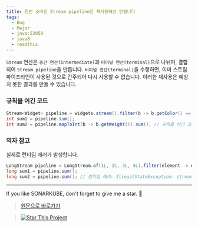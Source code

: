 ```yaml
---
title: 한번 소비된 Stream pipeline은 재사용해선 안됩니다
tags:
  - Bug
  - Major
  - java:S3959
  - java8
  - readthis
---
```


`Stream` 연산은 `중간 연산(intermediate)`과 `터미널 연산(terminal)`으로 나뉘며, 결합되어 `Stream pipeline`을 만듭니다.
`터미널 연산(terminal)`을 수행하면, 이미 스트림 파이프라인이 사용된 것으로 간주되어 다시 사용할 수 없습니다.
이러한 재사용은 예상치 못한 결과를 만들 수 있습니다.

### 규칙을 어긴 코드

```java
Stream<Widget> pipeline = widgets.stream().filter(b -> b.getColor() == RED);
int sum1 = pipeline.sum();
int sum2 = pipeline.mapToInt(b -> b.getWeight()).sum(); // 규칙을 어긴 코드
```

### 역자 참고

실제로 런타임 에러가 발생합니다.

```java
LongStream pipeline = LongStream.of(1L, 2L, 3L, 4L).filter(element -> element % 2 == 0);
long sum1 = pipeline.sum();
long sum2 = pipeline.sum(); // 런타임 에러: IllegalStateException: stream has already been operated upon or closed
```

---

If you like SONARKUBE, don't forget to give me a star. :star2:

> [원문으로 바로가기](https://rules.sonarsource.com/java/tag/java8/RSPEC-3959)

> [![Star This Project](https://img.shields.io/github/stars/kantabile/sonarkube.svg?label=Stars&style=social)](https://github.com/kantabile/sonarkube)
